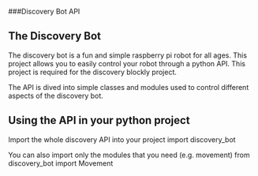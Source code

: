 ###Discovery Bot API

## The Discovery Bot

The discovery bot is a fun and simple raspberry pi robot for all ages. This project allows you to easily control your robot through a python API. This project is required for the discovery blockly project. 

The API is dived into simple classes and modules used to control different aspects of the discovery bot.

## Using the API in your python project

Import the whole discovery API into your project
    import discovery_bot

You can also import only the modules that you need (e.g. movement)
    from discovery_bot import Movement

